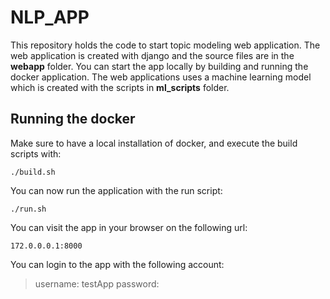 # NLP_APP

This repository holds the code to start topic modeling  web application. The web application is created with django and the source files are in the  **webapp** folder. You can start the app locally by building and running the docker application. The web applications uses a machine learning model which is created with the scripts in **ml_scripts** folder.

## Running the docker

Make sure to have a local installation of docker, and execute the build scripts with:

    ./build.sh
You can now run the application with the run script:

    ./run.sh
You can visit the app in your browser on the following url:

    172.0.0.0.1:8000
You can login to the app with the following account:

> username: testApp
> password: 
